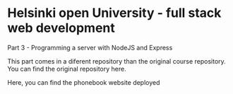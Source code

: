 <h1>Helsinki open University - full stack web development</h1>

Part 3 - Programming a server with NodeJS and Express


This part comes in a diferent repository than the original course repository. You can find the original repository here.

Here, you can find the phonebook website deployed